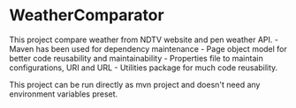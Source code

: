 # WeatherComparator
This project compare weather from NDTV website and pen weather API.
    - Maven has been used for dependency maintenance
    - Page object model for better code reusability and maintainability
    - Properties file to maintain configurations, URI and URL
    - Utilities package for much code reusability.

This project can be run directly as mvn project and doesn't need any environment variables preset.
